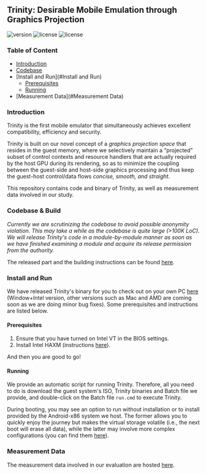 ## Trinity: Desirable Mobile Emulation through Graphics Projection

![version](https://img.shields.io/badge/Version-Beta-yellow "Beta")
![license](https://img.shields.io/badge/GuestOS-Androidx86-green "Android")
![license](https://img.shields.io/badge/Licence-GPLv2-blue.svg "Apache")


### Table of Content

* [Introduction](#Introduction)
* [Codebase](#Codebase)
* [Install and Run](#Install and Run)
  * [Prerequisites](#Prerequisites)
  * [Running](#Running)
* [Measurement Data](#Measurement Data)

### Introduction

Trinity is the first mobile emulator that simultaneously achieves excellent compatibility, efficiency and security. 

Trinity is built on our novel concept of a *graphics projection space* that resides in the guest memory, where we selectively maintain a “projected” subset of control contexts and resource handlers that are actually required by the host GPU during its rendering, so as to minimize
the coupling between the guest-side and host-side graphics processing and thus keep the guest-host control/data flows *concise, smooth, and straight*.

This repository contains code and binary of Trinity, as well as measurement data involved in our study.

### Codebase \& Build

*Currently we are scrutinizing the codebase to avoid possible anonymity violation. This may take a while as the codebase is quite large (>100K LoC). We will release Trinity's code in a module-by-module manner as soon as we have finished examining a module and acquire its release permission from the authority.*

The released part and the building instructions can be found [here](https://github.com/TrinityEmulator/TrinityEmulator).

### Install and Run

We have released Trinity's binary for you to check out on your own PC [here](https://drive.google.com/drive/folders/1-2s3oKei5XgpkhVPKF8quxxWTwWctm5-?usp=sharing) (Window+Intel version, other versions such as Mac and AMD are coming soon as we are doing minor bug fixes). Some prerequisites and instructions are listed below.

#### Prerequisites

1. Ensure that you have turned on Intel VT in the BIOS settings.
2. Install Intel HAXM (instructions [here](https://github.com/intel/haxm/wiki)).

And then you are good to go!

#### Running

We provide an automatic script for running Trinity. Therefore, all you need to do is download the guest system's ISO, Trinity binaries and Batch file we provide, and double-click on the Batch file `run.cmd` to execute Trinity.

During booting, you may see an option to run without installation or to install provided by the Android-x86 system we host. The former allows you to quickly enjoy the journey but makes the virtual storage volatile (i.e., the next boot will erase all data), while the latter may involve more complex configurations (you can find them [here](https://www.android-x86.org/installhowto.html)).

### Measurement Data

The measurement data involved in our evaluation are hosted [here](https://drive.google.com/drive/folders/1OjvQdG02EX8Wx1TlncvO0fk888q1k5Mg?usp=sharing).

